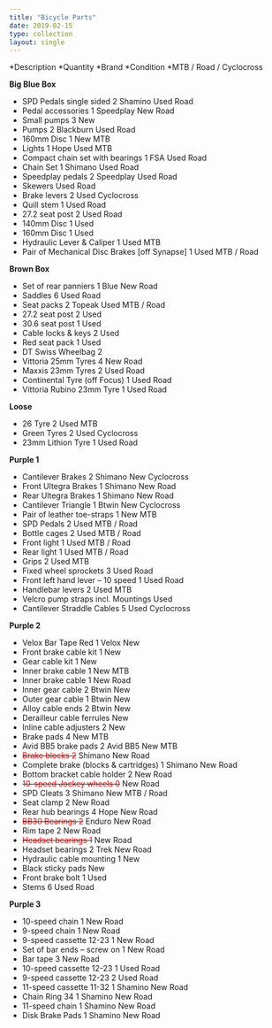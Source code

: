 ```yaml
---
title: "Bicycle Parts"
date: 2019-02-15
type: collection
layout: single
---
```


*Description *Quantity *Brand *Condition *MTB / Road / Cyclocross

**Big Blue Box**

 * SPD Pedals single sided 2 Shamino Used Road
 * Pedal accessories 1 Speedplay New Road
 * Small pumps 3 New
 * Pumps 2 Blackburn Used Road
 * 160mm Disc 1 New MTB
 * Lights 1 Hope Used MTB
 * Compact chain set with bearings 1 FSA Used Road
 * Chain Set 1 Shimano Used Road
 * Speedplay pedals 2 Speedplay Used Road
 * Skewers Used Road
 * Brake levers 2 Used Cyclocross
 * Quill stem 1 Used Road
 * 27.2 seat post 2 Used Road
 * 140mm Disc 1 Used
 * 160mm Disc 1 Used
 * Hydraulic Lever & Caliper 1 Used MTB
 * Pair of Mechanical Disc Brakes [off Synapse] 1 Used MTB / Road

**Brown Box**

 * Set of rear panniers 1 Blue New Road
 * Saddles 6 Used Road
 * Seat packs 2 Topeak Used MTB / Road
 * 27.2 seat post 2 Used
 * 30.6 seat post 1 Used
 * Cable locks & keys 2 Used
 * Red seat pack 1 Used
 * DT Swiss Wheelbag  2
 * Vittoria 25mm Tyres 4 New Road
 * Maxxis 23mm Tyres 2 Used Road
 * Continental Tyre (off Focus) 1 Used Road
 * Vittoria Rubino 23mm Tyre 1 Used Road

**Loose**

 * 26 Tyre 2 Used MTB
 * Green Tyres 2 Used Cyclocross
 * 23mm Lithion Tyre 1 Used Road

**Purple 1**

 * Cantilever Brakes 2 Shimano New Cyclocross
 * Front Ultegra Brakes 1 Shimano New Road
 * Rear Ultegra Brakes 1 Shimano New Road
 * Cantilever Triangle 1 Btwin New Cyclocross
 * Pair of leather toe-straps 1 New MTB
 * SPD Pedals 2 Used MTB / Road
 * Bottle cages 2 Used MTB / Road
 * Front light 1 Used MTB / Road
 * Rear light 1 Used MTB / Road
 * Grips 2 Used MTB
 * Fixed wheel sprockets 3 Used Road
 * Front left hand lever – 10 speed 1 Used Road
 * Handlebar levers 2 Used MTB
 * Velcro pump straps incl. Mountings Used
 * Cantilever Straddle Cables 5 Used Cyclocross

**Purple 2**

 * Velox Bar Tape Red 1 Velox New
 * Front brake cable kit 1 New
 * Gear cable kit 1 New
 * Inner brake cable 1 New MTB
 * Inner brake cable 1 New Road
 * Inner gear cable 2 Btwin New
 * Outer gear cable 1 Btwin New
 * Alloy cable ends 2 Btwin New
 * Derailleur cable ferrules New
 * Inline cable adjusters 2 New
 * Brake pads 4 New MTB
 * Avid BB5 brake pads 2 Avid BB5 New MTB
 * <strike><bold style='color:red;'>Brake blocks 2</bold></strike> Shimano New Road
 * Complete brake (blocks & cartridges) 1 Shimano New Road
 * Bottom bracket cable holder 2 New Road
 * <strike><bold style='color:red;'>10-speed Jockey wheels 0</bold></strike> New Road
 * SPD Cleats 3 Shimano New MTB / Road
 * Seat clamp 2 New Road
 * Rear hub bearings 4 Hope New Road
 * <strike><bold style='color:red;'>BB30 Bearings 2</bold></strike> Enduro New Road
 * Rim tape 2 New Road
 * <strike><bold style='color:red;'>Headset bearings 1</bold></strike> New Road
 * Headset bearings 2 Trek New Road
 * Hydraulic cable mounting 1 New
 * Black sticky pads New
 * Front brake bolt 1 Used
 * Stems 6 Used Road

**Purple 3**

 * 10-speed chain 1 New Road
 * 9-speed chain 1 New Road
 * 9-speed cassette 12-23 1 New Road
 * Set of bar ends – screw on 1 New Road
 * Bar tape 3 New Road
 * 10-speed cassette 12-23 1 Used Road
 * 9-speed cassette 12-23 2 Used Road
 * 11-speed cassette 11-32 1 Shamino New Road
 * Chain Ring 34 1 Shamino New Road
 * 11-speed chain 1 Shamino New Road
 * Disk Brake Pads 1 Shamino New Road
